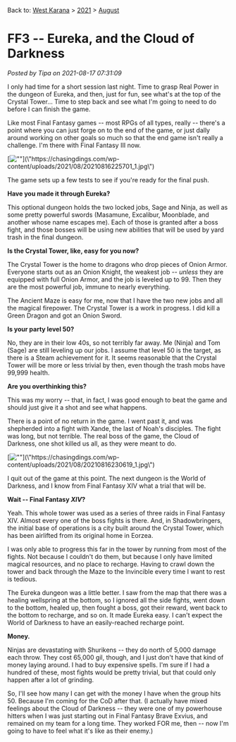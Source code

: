Back to: [West Karana](/posts/westkarana.md) > [2021](/posts/2021/westkarana.md) > [August](./westkarana.md)
# FF3 -- Eureka, and the Cloud of Darkness

*Posted by Tipa on 2021-08-17 07:31:09*


I only had time for a short session last night. Time to grasp Real Power in the dungeon of Eureka, and then, just for fun, see what's at the top of the Crystal Tower... Time to step back and see what I'm going to need to do before I can finish the game.





Like most Final Fantasy games -- most RPGs of all types, really -- there's a point where you can just forge on to the end of the game, or just dally around working on other goals so much so that the end game isn't really a challenge. I'm there with Final Fantasy III now.



[![\"\"](\"https://chasingdings.com/wp-content/uploads/2021/08/20210816225701_1-1024x576.jpg\")](\"https://chasingdings.com/wp-content/uploads/2021/08/20210816225701_1.jpg\")

The game sets up a few tests to see if you're ready for the final push.



**Have you made it through Eureka?**



This optional dungeon holds the two locked jobs, Sage and Ninja, as well as some pretty powerful swords (Masamune, Excalibur, Moonblade, and another whose name escapes me). Each of those is granted after a boss fight, and those bosses will be using new abilities that will be used by yard trash in the final dungeon.



**Is the Crystal Tower, like, easy for you now?**



The Crystal Tower is the home to dragons who drop pieces of Onion Armor. Everyone starts out as an Onion Knight, the weakest job -- *unless* they are equipped with full Onion Armor, and the job is leveled up to 99. Then they are the most powerful job, immune to nearly everything.



The Ancient Maze is easy for me, now that I have the two new jobs and all the magical firepower. The Crystal Tower is a work in progress. I did kill a Green Dragon and got an Onion Sword.



**Is your party level 50?**



No, they are in their low 40s, so not terribly far away. Me (Ninja) and Tom (Sage) are still leveling up our jobs. I assume that level 50 is the target, as there is a Steam achievement for it. It seems reasonable that the Crystal Tower will be more or less trivial by then, even though the trash mobs have 99,999 health.



**Are you overthinking this?**



This was my worry -- that, in fact, I was good enough to beat the game and should just give it a shot and see what happens.



There is a point of no return in the game. I went past it, and was shepherded into a fight with Xande, the last of Noah's disciples. The fight was long, but not terrible. The real boss of the game, the Cloud of Darkness, one shot killed us all, as they were meant to do.



[![\"\"](\"https://chasingdings.com/wp-content/uploads/2021/08/20210816230619_1-1024x576.jpg\")](\"https://chasingdings.com/wp-content/uploads/2021/08/20210816230619_1.jpg\")

I quit out of the game at this point. The next dungeon is the World of Darkness, and I know from Final Fantasy XIV what a trial that will be.



**Wait -- Final Fantasy *XIV*?**



Yeah. This whole tower was used as a series of three raids in Final Fantasy XIV. Almost every one of the boss fights is there. And, in Shadowbringers, the initial base of operations is a city built around the Crystal Tower, which has been airlifted from its original home in Eorzea.



I was only able to progress this far in the tower by running from most of the fights. Not because I couldn't do them, but because I only have limited magical resources, and no place to recharge. Having to crawl down the tower and back through the Maze to the Invincible every time I want to rest is tedious.



The Eureka dungeon was a little better. I saw from the map that there was a healing wellspring at the bottom, so I ignored all the side fights, went down to the bottom, healed up, then fought a boss, got their reward, went back to the bottom to recharge, and so on. It made Eureka easy. I can't expect the World of Darkness to have an easily-reached recharge point.



**Money.**



Ninjas are devastating with Shurikens -- they do north of 5,000 damage each throw. They cost 65,000 gil, though, and I just don't have that kind of money laying around. I had to buy expensive spells. I'm sure if I had a hundred of these, most fights would be pretty trivial, but that could only happen after a lot of grinding.



So, I'll see how many I can get with the money I have when the group hits 50. Because I'm coming for the CoD after that. (I actually have mixed feelings about the Cloud of Darkness -- they were one of my powerhouse hitters when I was just starting out in Final Fantasy Brave Exvius, and remained on my team for a long time. They worked FOR me, then -- now I'm going to have to feel what it's like as their enemy.)



